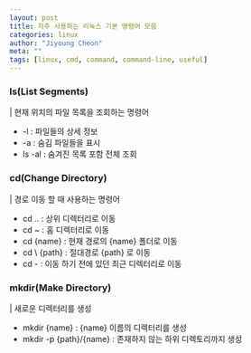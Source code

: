 ```yaml
---
layout: post
title: 자주 사용하는 리눅스 기본 명령어 모음
categories: linux
author: "Jiyoung Cheon"
meta: ""
tags: [linux, cmd, command, command-line, useful]
---
```


### ls(List Segments)
| 현재 위치의 파일 목록을 조회하는 명령어

  * -l : 파일들의 상세 정보
  * -a : 숨김 파일들을 표시
  * ls -al : 숨겨진 목록 포함 전체 조회


### cd(Change Directory)
| 경로 이동 할 때 사용하는 명령어

  * cd .. : 상위 디렉터리로 이동
  * cd ~ : 홈 디렉터리로 이동
  * cd {name} : 현재 경로의 {name} 폴더로 이동
  * cd \ {path} : 절대경로 {path} 로 이동
  * cd - : 이동 하기 전에 있던 최근 디렉터리로 이동

### mkdir(Make Directory)
| 새로운 디렉터리를 생성

  * mkdir {name} : {name} 이름의 디렉터리를 생성
  * mkdir -p {path}/{name} : 존재하지 않는 하위 디렉토리까지 생성
